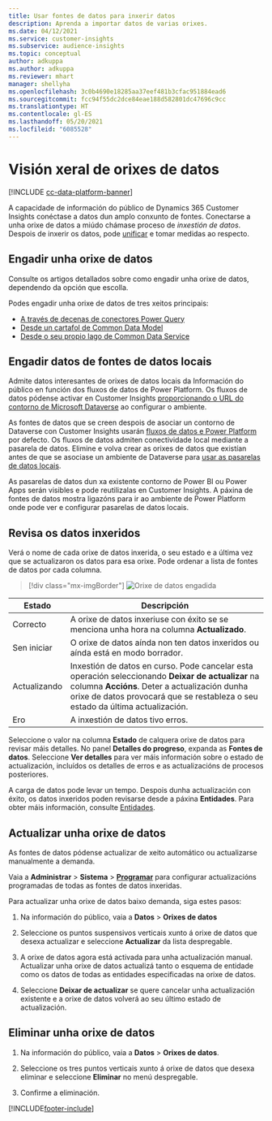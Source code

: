 ```yaml
---
title: Usar fontes de datos para inxerir datos
description: Aprenda a importar datos de varias orixes.
ms.date: 04/12/2021
ms.service: customer-insights
ms.subservice: audience-insights
ms.topic: conceptual
author: adkuppa
ms.author: adkuppa
ms.reviewer: mhart
manager: shellyha
ms.openlocfilehash: 3c0b4690e18285aa37eef481b3cfac951884ead6
ms.sourcegitcommit: fcc94f55dc2dce84eae188d582801dc47696c9cc
ms.translationtype: HT
ms.contentlocale: gl-ES
ms.lasthandoff: 05/20/2021
ms.locfileid: "6085528"
---
```

# <a name="data-sources-overview"></a>Visión xeral de orixes de datos

[!INCLUDE [cc-data-platform-banner](../includes/cc-data-platform-banner.md)]

A capacidade de información do público de Dynamics 365 Customer Insights conéctase a datos dun amplo conxunto de fontes. Conectarse a unha orixe de datos a miúdo chámase proceso de *inxestión de datos*. Despois de inxerir os datos, pode [unificar](data-unification.md) e tomar medidas ao respecto.

## <a name="add-a-data-source"></a>Engadir unha orixe de datos

Consulte os artigos detallados sobre como engadir unha orixe de datos, dependendo da opción que escolla.

Podes engadir unha orixe de datos de tres xeitos principais:

- [A través de decenas de conectores Power Query](connect-power-query.md)
- [Desde un cartafol de Common Data Model](connect-common-data-model.md)
- [Desde o seu propio lago de Common Data Service](connect-common-data-service-lake.md)

## <a name="add-data-from-on-premises-data-sources"></a>Engadir datos de fontes de datos locais

Admite datos interesantes de orixes de datos locais da Información do público en función dos fluxos de datos de Power Platform. Os fluxos de datos pódense activar en Customer Insights [proporcionando o URL do contorno de Microsoft Dataverse](manage-environments.md#create-an-environment-in-an-existing-organization) ao configurar o ambiente.

As fontes de datos que se creen despois de asociar un contorno de Dataverse con Customer Insights usarán [fluxos de datos e Power Platform](/power-query/dataflows/overview-dataflows-across-power-platform-dynamics-365) por defecto. Os fluxos de datos admiten conectividade local mediante a pasarela de datos. Elimine e volva crear as orixes de datos que existían antes de que se asociase un ambiente de Dataverse para [usar as pasarelas de datos locais](/powerapps/maker/data-platform/using-dataflows-with-on-premises-data.md).

As pasarelas de datos dun xa existente contorno de Power BI ou Power Apps serán visibles e pode reutilizalas en Customer Insights. A páxina de fontes de datos mostra ligazóns para ir ao ambiente de Power Platform onde pode ver e configurar pasarelas de datos locais.

## <a name="review-ingested-data"></a>Revisa os datos inxeridos

Verá o nome de cada orixe de datos inxerida, o seu estado e a última vez que se actualizaron os datos para esa orixe. Pode ordenar a lista de fontes de datos por cada columna.

> [!div class="mx-imgBorder"]
> ![Orixe de datos engadida](media/configure-data-datasource-added.png "Orixe de datos engadida")

|Estado  |Descripción  |
|---------|---------|
|Correcto   |A orixe de datos inxeriuse con éxito se se menciona unha hora na columna **Actualizado**.
|Sen iniciar   |O orixe de datos aínda non ten datos inxeridos ou aínda está en modo borrador.         |
|Actualizando    |Inxestión de datos en curso. Pode cancelar esta operación seleccionando **Deixar de actualizar** na columna **Accións**. Deter a actualización dunha orixe de datos provocará que se restableza o seu estado da última actualización.       |
|Ero     |A inxestión de datos tivo erros.         |

Seleccione o valor na columna **Estado** de calquera orixe de datos para revisar máis detalles. No panel **Detalles do progreso**, expanda as **Fontes de datos**. Seleccione **Ver detalles** para ver máis información sobre o estado de actualización, incluídos os detalles de erros e as actualizacións de procesos posteriores.

A carga de datos pode levar un tempo. Despois dunha actualización con éxito, os datos inxeridos poden revisarse desde a páxina **Entidades**. Para obter máis información, consulte [Entidades](entities.md).

## <a name="refresh-a-data-source"></a>Actualizar unha orixe de datos

As fontes de datos pódense actualizar de xeito automático ou actualizarse manualmente a demanda. 

Vaia a **Administrar** > **Sistema** > [**Programar**](system.md#schedule-tab) para configurar actualizacións programadas de todas as fontes de datos inxeridas.

Para actualizar unha orixe de datos baixo demanda, siga estes pasos:

1. Na información do público, vaia a **Datos** > **Orixes de datos**

2. Seleccione os puntos suspensivos verticais xunto á orixe de datos que desexa actualizar e seleccione **Actualizar** da lista despregable.

3. A orixe de datos agora está activada para unha actualización manual. Actualizar unha orixe de datos actualizá tanto o esquema de entidade como os datos de todas as entidades especificadas na orixe de datos.

4. Seleccione **Deixar de actualizar** se quere cancelar unha actualización existente e a orixe de datos volverá ao seu último estado de actualización.

## <a name="delete-a-data-source"></a>Eliminar unha orixe de datos

1. Na información do público, vaia a **Datos** > **Orixes de datos**.

2. Seleccione os tres puntos verticais xunto á orixe de datos que desexa eliminar e seleccione **Eliminar** no menú despregable.

3. Confirme a eliminación.


[!INCLUDE[footer-include](../includes/footer-banner.md)]
